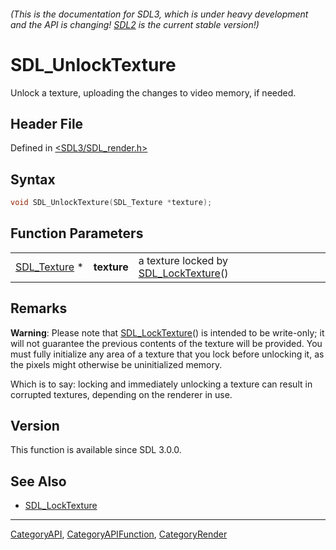 ###### (This is the documentation for SDL3, which is under heavy development and the API is changing! [SDL2](https://wiki.libsdl.org/SDL2/) is the current stable version!)
# SDL_UnlockTexture

Unlock a texture, uploading the changes to video memory, if needed.

## Header File

Defined in [<SDL3/SDL_render.h>](https://github.com/libsdl-org/SDL/blob/main/include/SDL3/SDL_render.h)

## Syntax

```c
void SDL_UnlockTexture(SDL_Texture *texture);
```

## Function Parameters

|                              |             |                                                          |
| ---------------------------- | ----------- | -------------------------------------------------------- |
| [SDL_Texture](SDL_Texture) * | **texture** | a texture locked by [SDL_LockTexture](SDL_LockTexture)() |

## Remarks

**Warning**: Please note that [SDL_LockTexture](SDL_LockTexture)() is
intended to be write-only; it will not guarantee the previous contents of
the texture will be provided. You must fully initialize any area of a
texture that you lock before unlocking it, as the pixels might otherwise be
uninitialized memory.

Which is to say: locking and immediately unlocking a texture can result in
corrupted textures, depending on the renderer in use.

## Version

This function is available since SDL 3.0.0.

## See Also

- [SDL_LockTexture](SDL_LockTexture)

----
[CategoryAPI](CategoryAPI), [CategoryAPIFunction](CategoryAPIFunction), [CategoryRender](CategoryRender)


